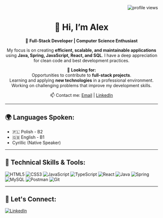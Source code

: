 <!-- SEO Optimization -->
<meta name="description" content="Alexander Trukhanovich - Full-Stack Developer | Java, Spring, JavaScript, React, SQL | Passionate about building scalable and efficient applications">
<meta name="keywords" content="Full-Stack Developer, Java, Spring, JavaScript, React, SQL, Backend Developer, Software Engineer, Problem-Solving, Open to Work">
<meta name="author" content="Alexander Trukhanovich">

<div align="right">
        <img src="https://komarev.com/ghpvc/?username=terentii&style=flat-square&color=red" alt="profile views"/>
</div>
<div align="center">

# 👋 Hi, I’m Alex

🚀 **Full-Stack Developer | Computer Science Enthusiast**

My focus is on creating **efficient, scalable, and maintainable applications** using **Java, Spring, JavaScript, React, and SQL**. I have a deep appreciation for clean code and best development practices.

🎯 **Looking for:**
<br>Opportunities to contribute to **full-stack projects**.
<br>Learning and applying **new technologies** in a professional environment.
<br>Working on challenging problems that improve my development skills.

📫 Contact me: [Email](mailto:alextrukhanovich034@gmail.com) | [LinkedIn](https://www.linkedin.com/in/terentii/)

---

</div>

## 🌍 Languages Spoken:

- 🇵🇱 Polish - B2
- 🇬🇧 English - B1
- Cyrillic (Native Speaker)

---

## 🔧 Technical Skills & Tools:

![HTML5](https://img.shields.io/badge/HTML5-%23E34F26.svg?style=flat&logo=html5&logoColor=white)
![CSS3](https://img.shields.io/badge/CSS3-%231572B6.svg?style=flat&logo=css3&logoColor=white)
![JavaScript](https://img.shields.io/badge/JavaScript-%23F7DF1E.svg?style=flat&logo=javascript&logoColor=black)
![TypeScript](https://img.shields.io/badge/TypeScript-%23007ACC.svg?style=flat&logo=typescript&logoColor=white)
![React](https://img.shields.io/badge/React-%2361DAFB.svg?style=flat&logo=react&logoColor=black)
![Java](https://img.shields.io/badge/Java-%23ED8B00.svg?style=flat&logo=java&logoColor=white)
![Spring](https://img.shields.io/badge/Spring-%236DB33F.svg?style=flat&logo=spring&logoColor=white)
![MySQL](https://img.shields.io/badge/MySQL-%234479A1.svg?style=flat&logo=mysql&logoColor=white)
![Postman](https://img.shields.io/badge/Postman-%23FF6C37.svg?style=flat&logo=postman&logoColor=white)
![Git](https://img.shields.io/badge/Git-%23F05032.svg?style=flat&logo=git&logoColor=white)

---

## 🤝 Let's Connect:
[![LinkedIn](https://img.shields.io/badge/LinkedIn-%230077B5.svg?style=flat&logo=linkedin&logoColor=white)](https://www.linkedin.com/in/terentii/)
